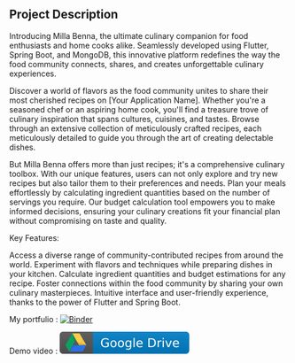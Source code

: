 ## Project Description
Introducing Milla Benna, the ultimate culinary companion for food enthusiasts and home cooks alike. Seamlessly developed using Flutter, Spring Boot, and MongoDB, this innovative platform redefines the way the food community connects, shares, and creates unforgettable culinary experiences.

Discover a world of flavors as the food community unites to share their most cherished recipes on [Your Application Name]. Whether you're a seasoned chef or an aspiring home cook, you'll find a treasure trove of culinary inspiration that spans cultures, cuisines, and tastes. Browse through an extensive collection of meticulously crafted recipes, each meticulously detailed to guide you through the art of creating delectable dishes.

But Milla Benna offers more than just recipes; it's a comprehensive culinary toolbox. With our unique features, users can not only explore and try new recipes but also tailor them to their preferences and needs. Plan your meals effortlessly by calculating ingredient quantities based on the number of servings you require. Our budget calculation tool empowers you to make informed decisions, ensuring your culinary creations fit your financial plan without compromising on taste and quality.

Key Features:

Access a diverse range of community-contributed recipes from around the world.
Experiment with flavors and techniques while preparing dishes in your kitchen.
Calculate ingredient quantities and budget estimations for any recipe.
Foster connections within the food community by sharing your own culinary masterpieces.
Intuitive interface and user-friendly experience, thanks to the power of Flutter and Spring Boot.

My portfulio :
[![Binder](https://mybinder.org/badge_logo.svg)](https://mybinder.org/v2/gh/Ben-Mbarek-Mohamed/Mini_Projet_DA/master?filepath=/notebook.ipynb)

Demo video :
[![Google Drive](https://raw.githubusercontent.com/ChristianFJung/simple-github-buttons/master/googleDrive.svg)](https://drive.google.com/file/d/1vpix87WCPhCN0HiweEl8ls7FWq9K9c1k/view?usp=sharing)